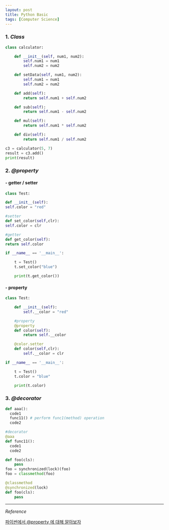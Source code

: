 ```yaml
---
layout: post
title: Python Basic
tags: [Computer Science]
---
```


### 1. *Class*

```python
class calculator:

    def __init__(self, num1, num2):
        self.num1 = num1
        self.num2 = num2

    def setData(self, num1, num2):
        self.num1 = num1
        self.num2 = num2

    def add(self):
        return self.num1 + self.num2

    def sub(self):
        return self.num1 - self.num2

    def mul(self):
        return self.num1 * self.num2

    def div(self):
        return self.num1 / self.num2
```

```python
c3 = calculator(5, 7)
result = c3.add()
print(result)
```

### 2. *@property*

#### - getter / setter

```python
class Test:

def __init__(self):
self.color = "red"

#setter
def set_color(self,clr):
self.color = clr

#getter
def get_color(self):
return self.color

if __name__ == '__main__':

    t = Test()
    t.set_color("blue")

    print(t.get_color())
```

#### - property

```python
class Test:

    def __init__(self):
        self.__color = "red"

    #property
    @property
    def color(self):
        return self.__color

    @color.setter
    def color(self,clr):
        self.__color = clr

if __name__ == '__main__':

    t = Test()
    t.color = "blue"

    print(t.color)
```


### 3. *@decorator*

```python
def aaa():
  code1
  func11() # perform func1(method) operation
  code2

#decorator
@aaa
def func11():
  code1
  code2
```

```python
def foo(cls):
    pass
foo = synchronized(lock)(foo)
foo = classmethod(foo)
```

```python
@classmethod
@synchronized(lock)
def foo(cls):
    pass
```


***

*Reference*

[파이썬에서 @property 에 대해 알아보자](http://hamait.tistory.com/827)
